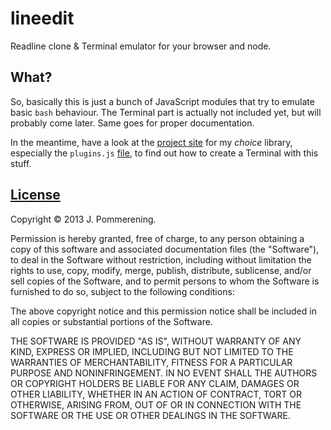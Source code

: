 # lineedit

Readline clone & Terminal emulator for your browser and node.

## What?

So, basically this is just a bunch of JavaScript modules that try
to emulate basic `bash` behaviour. The Terminal part is actually
not included yet, but will probably come later. Same goes for
proper documentation.

In the meantime, have a look at the [project site](http://jpommerening.github.io/choice)
for my _choice_ library, especially the `plugins.js`
[file](https://github.com/jpommerening/choice/blob/gh-pages/js/plugins.js),
to find out how to create a Terminal with this stuff.

## [License](LICENSE-MIT)

Copyright &copy; 2013 J. Pommerening.

Permission is hereby granted, free of charge, to any person
obtaining a copy of this software and associated documentation
files (the "Software"), to deal in the Software without
restriction, including without limitation the rights to use,
copy, modify, merge, publish, distribute, sublicense, and/or sell
copies of the Software, and to permit persons to whom the
Software is furnished to do so, subject to the following
conditions:

The above copyright notice and this permission notice shall be
included in all copies or substantial portions of the Software.

THE SOFTWARE IS PROVIDED "AS IS", WITHOUT WARRANTY OF ANY KIND,
EXPRESS OR IMPLIED, INCLUDING BUT NOT LIMITED TO THE WARRANTIES
OF MERCHANTABILITY, FITNESS FOR A PARTICULAR PURPOSE AND
NONINFRINGEMENT. IN NO EVENT SHALL THE AUTHORS OR COPYRIGHT
HOLDERS BE LIABLE FOR ANY CLAIM, DAMAGES OR OTHER LIABILITY,
WHETHER IN AN ACTION OF CONTRACT, TORT OR OTHERWISE, ARISING
FROM, OUT OF OR IN CONNECTION WITH THE SOFTWARE OR THE USE OR
OTHER DEALINGS IN THE SOFTWARE.

